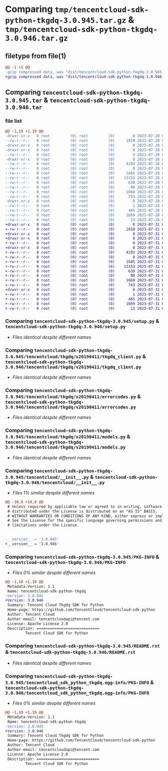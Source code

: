 # Comparing `tmp/tencentcloud-sdk-python-tkgdq-3.0.945.tar.gz` & `tmp/tencentcloud-sdk-python-tkgdq-3.0.946.tar.gz`

## filetype from file(1)

```diff
@@ -1 +1 @@
-gzip compressed data, was "dist/tencentcloud-sdk-python-tkgdq-3.0.945.tar", last modified: Fri Jul 28 00:38:02 2023, max compression
+gzip compressed data, was "dist/tencentcloud-sdk-python-tkgdq-3.0.946.tar", last modified: Mon Jul 31 00:38:22 2023, max compression
```

## Comparing `tencentcloud-sdk-python-tkgdq-3.0.945.tar` & `tencentcloud-sdk-python-tkgdq-3.0.946.tar`

### file list

```diff
@@ -1,19 +1,19 @@
-drwxr-xr-x   0 root         (0) root         (0)        0 2023-07-28 00:38:02.000000 tencentcloud-sdk-python-tkgdq-3.0.945/
--rw-r--r--   0 root         (0) root         (0)     1010 2023-07-28 00:38:02.000000 tencentcloud-sdk-python-tkgdq-3.0.945/setup.py
-drwxr-xr-x   0 root         (0) root         (0)        0 2023-07-28 00:38:02.000000 tencentcloud-sdk-python-tkgdq-3.0.945/tencentcloud/
-drwxr-xr-x   0 root         (0) root         (0)        0 2023-07-28 00:38:02.000000 tencentcloud-sdk-python-tkgdq-3.0.945/tencentcloud/tkgdq/
--rw-r--r--   0 root         (0) root         (0)        0 2023-07-28 00:38:02.000000 tencentcloud-sdk-python-tkgdq-3.0.945/tencentcloud/tkgdq/__init__.py
-drwxr-xr-x   0 root         (0) root         (0)        0 2023-07-28 00:38:02.000000 tencentcloud-sdk-python-tkgdq-3.0.945/tencentcloud/tkgdq/v20190411/
--rw-r--r--   0 root         (0) root         (0)     4193 2023-07-28 00:38:02.000000 tencentcloud-sdk-python-tkgdq-3.0.945/tencentcloud/tkgdq/v20190411/tkgdq_client.py
--rw-r--r--   0 root         (0) root         (0)        0 2023-07-28 00:38:02.000000 tencentcloud-sdk-python-tkgdq-3.0.945/tencentcloud/tkgdq/v20190411/__init__.py
--rw-r--r--   0 root         (0) root         (0)     1685 2023-07-28 00:38:02.000000 tencentcloud-sdk-python-tkgdq-3.0.945/tencentcloud/tkgdq/v20190411/errorcodes.py
--rw-r--r--   0 root         (0) root         (0)    13153 2023-07-28 00:38:02.000000 tencentcloud-sdk-python-tkgdq-3.0.945/tencentcloud/tkgdq/v20190411/models.py
--rw-r--r--   0 root         (0) root         (0)      630 2023-07-28 00:38:02.000000 tencentcloud-sdk-python-tkgdq-3.0.945/tencentcloud/__init__.py
--rw-r--r--   0 root         (0) root         (0)       88 2023-07-28 00:38:02.000000 tencentcloud-sdk-python-tkgdq-3.0.945/setup.cfg
--rw-r--r--   0 root         (0) root         (0)     1669 2023-07-28 00:38:02.000000 tencentcloud-sdk-python-tkgdq-3.0.945/PKG-INFO
--rw-r--r--   0 root         (0) root         (0)      743 2023-07-28 00:38:02.000000 tencentcloud-sdk-python-tkgdq-3.0.945/README.rst
-drwxr-xr-x   0 root         (0) root         (0)        0 2023-07-28 00:38:02.000000 tencentcloud-sdk-python-tkgdq-3.0.945/tencentcloud_sdk_python_tkgdq.egg-info/
--rw-r--r--   0 root         (0) root         (0)        1 2023-07-28 00:38:02.000000 tencentcloud-sdk-python-tkgdq-3.0.945/tencentcloud_sdk_python_tkgdq.egg-info/dependency_links.txt
--rw-r--r--   0 root         (0) root         (0)      465 2023-07-28 00:38:02.000000 tencentcloud-sdk-python-tkgdq-3.0.945/tencentcloud_sdk_python_tkgdq.egg-info/SOURCES.txt
--rw-r--r--   0 root         (0) root         (0)     1669 2023-07-28 00:38:02.000000 tencentcloud-sdk-python-tkgdq-3.0.945/tencentcloud_sdk_python_tkgdq.egg-info/PKG-INFO
--rw-r--r--   0 root         (0) root         (0)       13 2023-07-28 00:38:02.000000 tencentcloud-sdk-python-tkgdq-3.0.945/tencentcloud_sdk_python_tkgdq.egg-info/top_level.txt
+drwxr-xr-x   0 root         (0) root         (0)        0 2023-07-31 00:38:22.000000 tencentcloud-sdk-python-tkgdq-3.0.946/
+-rw-r--r--   0 root         (0) root         (0)     1010 2023-07-31 00:38:22.000000 tencentcloud-sdk-python-tkgdq-3.0.946/setup.py
+drwxr-xr-x   0 root         (0) root         (0)        0 2023-07-31 00:38:22.000000 tencentcloud-sdk-python-tkgdq-3.0.946/tencentcloud/
+drwxr-xr-x   0 root         (0) root         (0)        0 2023-07-31 00:38:22.000000 tencentcloud-sdk-python-tkgdq-3.0.946/tencentcloud/tkgdq/
+-rw-r--r--   0 root         (0) root         (0)        0 2023-07-31 00:38:22.000000 tencentcloud-sdk-python-tkgdq-3.0.946/tencentcloud/tkgdq/__init__.py
+drwxr-xr-x   0 root         (0) root         (0)        0 2023-07-31 00:38:22.000000 tencentcloud-sdk-python-tkgdq-3.0.946/tencentcloud/tkgdq/v20190411/
+-rw-r--r--   0 root         (0) root         (0)     4193 2023-07-31 00:38:22.000000 tencentcloud-sdk-python-tkgdq-3.0.946/tencentcloud/tkgdq/v20190411/tkgdq_client.py
+-rw-r--r--   0 root         (0) root         (0)        0 2023-07-31 00:38:22.000000 tencentcloud-sdk-python-tkgdq-3.0.946/tencentcloud/tkgdq/v20190411/__init__.py
+-rw-r--r--   0 root         (0) root         (0)     1685 2023-07-31 00:38:22.000000 tencentcloud-sdk-python-tkgdq-3.0.946/tencentcloud/tkgdq/v20190411/errorcodes.py
+-rw-r--r--   0 root         (0) root         (0)    13153 2023-07-31 00:38:22.000000 tencentcloud-sdk-python-tkgdq-3.0.946/tencentcloud/tkgdq/v20190411/models.py
+-rw-r--r--   0 root         (0) root         (0)      630 2023-07-31 00:38:22.000000 tencentcloud-sdk-python-tkgdq-3.0.946/tencentcloud/__init__.py
+-rw-r--r--   0 root         (0) root         (0)       88 2023-07-31 00:38:22.000000 tencentcloud-sdk-python-tkgdq-3.0.946/setup.cfg
+-rw-r--r--   0 root         (0) root         (0)     1669 2023-07-31 00:38:22.000000 tencentcloud-sdk-python-tkgdq-3.0.946/PKG-INFO
+-rw-r--r--   0 root         (0) root         (0)      743 2023-07-31 00:38:22.000000 tencentcloud-sdk-python-tkgdq-3.0.946/README.rst
+drwxr-xr-x   0 root         (0) root         (0)        0 2023-07-31 00:38:22.000000 tencentcloud-sdk-python-tkgdq-3.0.946/tencentcloud_sdk_python_tkgdq.egg-info/
+-rw-r--r--   0 root         (0) root         (0)        1 2023-07-31 00:38:22.000000 tencentcloud-sdk-python-tkgdq-3.0.946/tencentcloud_sdk_python_tkgdq.egg-info/dependency_links.txt
+-rw-r--r--   0 root         (0) root         (0)      465 2023-07-31 00:38:22.000000 tencentcloud-sdk-python-tkgdq-3.0.946/tencentcloud_sdk_python_tkgdq.egg-info/SOURCES.txt
+-rw-r--r--   0 root         (0) root         (0)     1669 2023-07-31 00:38:22.000000 tencentcloud-sdk-python-tkgdq-3.0.946/tencentcloud_sdk_python_tkgdq.egg-info/PKG-INFO
+-rw-r--r--   0 root         (0) root         (0)       13 2023-07-31 00:38:22.000000 tencentcloud-sdk-python-tkgdq-3.0.946/tencentcloud_sdk_python_tkgdq.egg-info/top_level.txt
```

### Comparing `tencentcloud-sdk-python-tkgdq-3.0.945/setup.py` & `tencentcloud-sdk-python-tkgdq-3.0.946/setup.py`

 * *Files identical despite different names*

### Comparing `tencentcloud-sdk-python-tkgdq-3.0.945/tencentcloud/tkgdq/v20190411/tkgdq_client.py` & `tencentcloud-sdk-python-tkgdq-3.0.946/tencentcloud/tkgdq/v20190411/tkgdq_client.py`

 * *Files identical despite different names*

### Comparing `tencentcloud-sdk-python-tkgdq-3.0.945/tencentcloud/tkgdq/v20190411/errorcodes.py` & `tencentcloud-sdk-python-tkgdq-3.0.946/tencentcloud/tkgdq/v20190411/errorcodes.py`

 * *Files identical despite different names*

### Comparing `tencentcloud-sdk-python-tkgdq-3.0.945/tencentcloud/tkgdq/v20190411/models.py` & `tencentcloud-sdk-python-tkgdq-3.0.946/tencentcloud/tkgdq/v20190411/models.py`

 * *Files identical despite different names*

### Comparing `tencentcloud-sdk-python-tkgdq-3.0.945/tencentcloud/__init__.py` & `tencentcloud-sdk-python-tkgdq-3.0.946/tencentcloud/__init__.py`

 * *Files 1% similar despite different names*

```diff
@@ -10,8 +10,8 @@
 # Unless required by applicable law or agreed to in writing, software
 # distributed under the License is distributed on an "AS IS" BASIS,
 # WITHOUT WARRANTIES OR CONDITIONS OF ANY KIND, either express or implied.
 # See the License for the specific language governing permissions and
 # limitations under the License.
 
 
-__version__ = '3.0.945'
+__version__ = '3.0.946'
```

### Comparing `tencentcloud-sdk-python-tkgdq-3.0.945/PKG-INFO` & `tencentcloud-sdk-python-tkgdq-3.0.946/PKG-INFO`

 * *Files 0% similar despite different names*

```diff
@@ -1,10 +1,10 @@
 Metadata-Version: 1.1
 Name: tencentcloud-sdk-python-tkgdq
-Version: 3.0.945
+Version: 3.0.946
 Summary: Tencent Cloud Tkgdq SDK for Python
 Home-page: https://github.com/TencentCloud/tencentcloud-sdk-python
 Author: Tencent Cloud
 Author-email: tencentcloudapi@tencent.com
 License: Apache License 2.0
 Description: ============================
         Tencent Cloud SDK for Python
```

### Comparing `tencentcloud-sdk-python-tkgdq-3.0.945/README.rst` & `tencentcloud-sdk-python-tkgdq-3.0.946/README.rst`

 * *Files identical despite different names*

### Comparing `tencentcloud-sdk-python-tkgdq-3.0.945/tencentcloud_sdk_python_tkgdq.egg-info/PKG-INFO` & `tencentcloud-sdk-python-tkgdq-3.0.946/tencentcloud_sdk_python_tkgdq.egg-info/PKG-INFO`

 * *Files 0% similar despite different names*

```diff
@@ -1,10 +1,10 @@
 Metadata-Version: 1.1
 Name: tencentcloud-sdk-python-tkgdq
-Version: 3.0.945
+Version: 3.0.946
 Summary: Tencent Cloud Tkgdq SDK for Python
 Home-page: https://github.com/TencentCloud/tencentcloud-sdk-python
 Author: Tencent Cloud
 Author-email: tencentcloudapi@tencent.com
 License: Apache License 2.0
 Description: ============================
         Tencent Cloud SDK for Python
```

